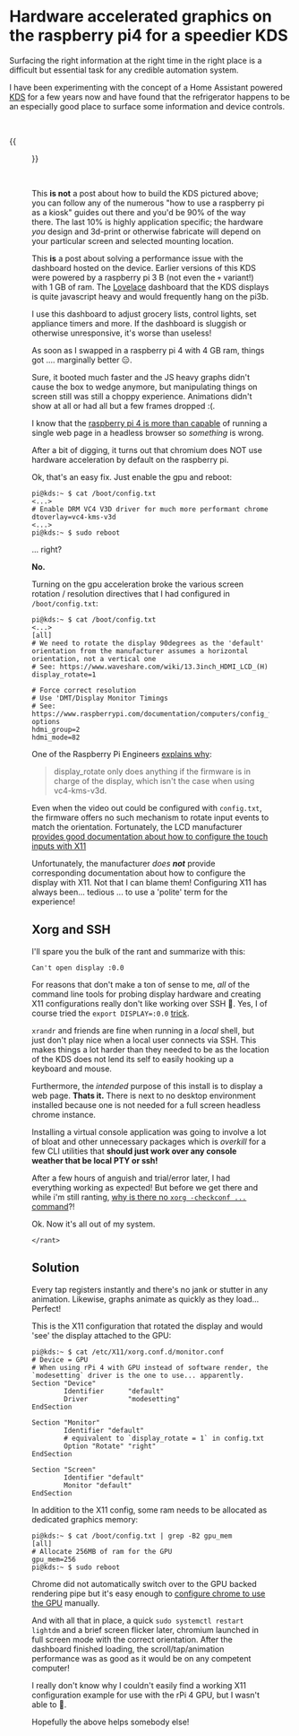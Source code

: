 # Hardware accelerated graphics on the raspberry pi4 for a speedier KDS


Surfacing the right information at the right time in the right place is a difficult but essential task for any credible automation system.

I have been experimenting with the concept of a Home Assistant powered [KDS](https://www.qsrautomations.com/blog/kitchen-automation/what-is-a-kds/) for a few years now and have found that the refrigerator happens to be an especially good place to surface some information and device controls.

<br>

{{<figure name="kds-feature">}}

<br>

This **is not** a post about how to build the KDS pictured above; you can follow any of the numerous "how to use a raspberry pi as a kiosk" guides out there and you'd be 90% of the way there.
The last 10% is highly application specific; the hardware *you* design and 3d-print or otherwise fabricate will depend on your particular screen and selected mounting location.

This **is** a post about solving a performance issue with the dashboard hosted on the device.
Earlier versions of this KDS were powered by a raspberry pi 3 B (not even the `+` variant!) with 1 GB of ram.
The [Lovelace](https://www.home-assistant.io/lovelace/) dashboard that the KDS displays is quite javascript heavy and would frequently hang on the pi3b.

I use this dashboard to adjust grocery lists, control lights, set appliance timers and more. If the dashboard is sluggish or otherwise unresponsive, it's worse than useless!

As soon as I swapped in a raspberry pi 4 with 4 GB ram, things got .... marginally better 😑.

Sure, it booted much faster and the JS heavy graphs didn't cause the box to wedge anymore, but manipulating things on screen still was still a choppy experience.
Animations didn't show at all or had all but a few frames dropped :(.

I know that the [raspberry pi 4 is more than capable](https://medium.com/@ghalfacree/benchmarking-the-raspberry-pi-4-73e5afbcd54b) of running a single web page in a headless browser so _something_ is wrong.

After a bit of digging, it turns out that chromium does NOT use hardware acceleration by default on the raspberry pi.


Ok, that's an easy fix. Just enable the gpu and reboot:

```shell
pi@kds:~ $ cat /boot/config.txt
<...>
# Enable DRM VC4 V3D driver for much more performant chrome
dtoverlay=vc4-kms-v3d
<...>
pi@kds:~ $ sudo reboot
```

... right?

**No.**

Turning on the gpu acceleration broke the various screen rotation / resolution directives that I had configured in `/boot/config.txt`:

```shell
pi@kds:~ $ cat /boot/config.txt
<...>
[all]
# We need to rotate the display 90degrees as the 'default' orientation from the manufacturer assumes a horizontal orientation, not a vertical one
# See: https://www.waveshare.com/wiki/13.3inch_HDMI_LCD_(H)
display_rotate=1

# Force correct resolution
# Use 'DMT/Display Monitor Timings
# See: https://www.raspberrypi.com/documentation/computers/config_txt.html#video-options
hdmi_group=2
hdmi_mode=82
```

One of the Raspberry Pi Engineers [explains why](https://forums.raspberrypi.com/viewtopic.php?t=267954#p1626774):

> display_rotate only does anything if the firmware is in charge of the display, which isn't the case when using vc4-kms-v3d.

Even when the video out could be configured with `config.txt`, the firmware offers no such mechanism to rotate input events to match the orientation.
Fortunately, the LCD manufacturer [provides good documentation about how to configure the touch inputs with X11](https://www.waveshare.com/wiki/13.3inch_HDMI_LCD_(H)#Rotation.28Working_with_Raspberry_Pi.29)

Unfortunately, the manufacturer _does **not**_ provide corresponding documentation about how to configure the display with X11. Not that I can blame them! Configuring X11 has always been... tedious ... to use a 'polite' term for the experience!

## Xorg and SSH

I'll spare you the bulk of the rant and summarize with this:

```
Can't open display :0.0
```

For reasons that don't make a ton of sense to me, _all_ of the command line tools for probing display hardware and creating X11 configurations really don't like working over SSH 🤔. Yes, I of course tried the `export DISPLAY=:0.0` [trick](https://www.linuxquestions.org/questions/linux-general-1/xrandr-from-remote-through-ssh-869084/page2.html).


`xrandr` and friends are fine when running in a _local_ shell, but just don't play nice when a local user connects via SSH.
This makes things a lot harder than they needed to be as the location of the KDS does not lend its self to easily hooking up a keyboard and mouse.

Furthermore, the _intended_ purpose of this install is to display a web page. **Thats it.**
There is next to no desktop environment installed because one is not needed for a full screen headless chrome instance.

Installing a virtual console application was going to involve a lot of bloat and other unnecessary packages which is _overkill_ for a few CLI utilities that **should just work over any console weather that be local PTY or ssh!**

After a few hours of anguish and trial/error later, I had everything working as expected! But before we get there and while i'm still ranting, [why is there no `xorg -checkconf ...` command](https://unix.stackexchange.com/questions/435702/check-syntax-of-conf-file-in-etc-x11-xorg-conf-d)?!

Ok. Now it's all out of my system.

`</rant>`


## Solution


Every tap registers instantly and there's no jank or stutter in any animation. Likewise, graphs animate as quickly as they load... Perfect!

This is the X11 configuration that rotated the display and would 'see' the display attached to the GPU:

```shell
pi@kds:~ $ cat /etc/X11/xorg.conf.d/monitor.conf
# Device = GPU
# When using rPi 4 with GPU instead of software render, the `modesetting` driver is the one to use... apparently.
Section "Device"
        Identifier      "default"
        Driver          "modesetting"
EndSection

Section "Monitor"
        Identifier "default"
        # equivalent to `display_rotate = 1` in config.txt
        Option "Rotate" "right"
EndSection

Section "Screen"
        Identifier "default"
        Monitor "default"
EndSection
```

In addition to the X11 config, some ram needs to be allocated as dedicated graphics memory:

```shell
pi@kds:~ $ cat /boot/config.txt | grep -B2 gpu_mem
[all]
# Allocate 256MB of ram for the GPU
gpu_mem=256
pi@kds:~ $ sudo reboot
```

Chrome did not automatically switch over to the GPU backed rendering pipe but it's easy enough to [configure chrome to use the GPU](https://lemariva.com/blog/2020/08/raspberry-pi-4-video-acceleration-decode-chromium) manually.


And with all that in place, a quick `sudo systemctl restart lightdm` and a brief screen flicker later, chromium launched in full screen mode with the correct orientation. After the dashboard finished loading, the scroll/tap/animation performance was as good as it would be on any competent computer!

I really don't know why I couldn't easily find a working X11 configuration example for use with the rPi 4 GPU, but I wasn't able to 🤷.

Hopefully the above helps somebody else!

